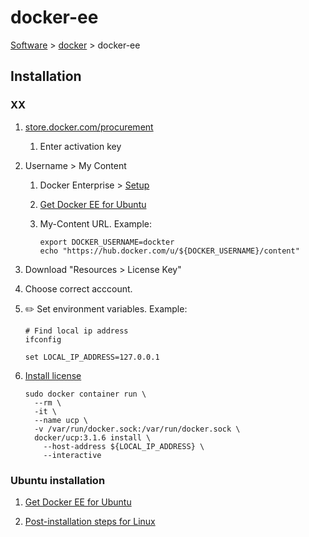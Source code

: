 # docker-ee

[Software](README.md#D) > [docker](docker.md) > docker-ee

## Installation

### XX

1. [store.docker.com/procurement](https://store.docker.com/procurement)
    1. Enter activation key
1. Username > My Content
    1. Docker Enterprise > [Setup](https://hub.docker.com/u/senzing/content/sub-63e3629a-88e0-4993-9588-0d5e53b9e94e)
    1. [Get Docker EE for Ubuntu](https://docs.docker.com/install/linux/docker-ee/ubuntu/)
    1. My-Content URL.  Example:

        ```console
        export DOCKER_USERNAME=dockter
        echo "https://hub.docker.com/u/${DOCKER_USERNAME}/content"
        ```

1. Download "Resources > License Key"

1. Choose correct acccount.

1. :pencil2: Set environment variables.  Example:

    ```console
    # Find local ip address
    ifconfig

    set LOCAL_IP_ADDRESS=127.0.0.1
    ```

1. [Install license](https://docs.docker.com/ee/end-to-end-install/)

    ```console
    sudo docker container run \
      --rm \
      -it \
      --name ucp \
      -v /var/run/docker.sock:/var/run/docker.sock \
      docker/ucp:3.1.6 install \
        --host-address ${LOCAL_IP_ADDRESS} \
        --interactive
    ```

### Ubuntu installation

1. [Get Docker EE for Ubuntu](https://docs.docker.com/install/linux/docker-ee/ubuntu/)

1. [Post-installation steps for Linux](https://docs.docker.com/install/linux/linux-postinstall/)
